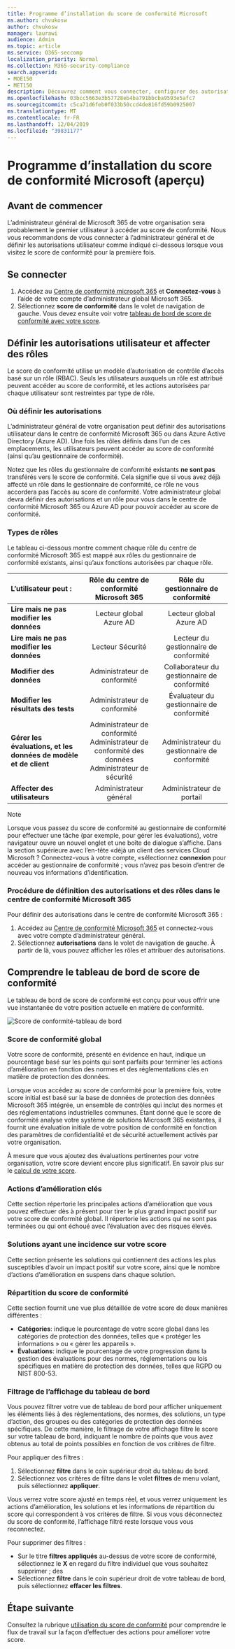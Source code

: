 ```yaml
---
title: Programme d’installation du score de conformité Microsoft
ms.author: chvukosw
author: chvukosw
manager: laurawi
audience: Admin
ms.topic: article
ms.service: O365-seccomp
localization_priority: Normal
ms.collection: M365-security-compliance
search.appverid:
- MOE150
- MET150
description: Découvrez comment vous connecter, configurer des autorisations et comprendre votre tableau de bord pour le score de conformité Microsoft, ce qui vous permet de simplifier et d’automatiser les évaluations des risques.
ms.openlocfilehash: 03bcc5663e3b57728eb4ba791bbcba9593e5afc7
ms.sourcegitcommit: c5ca71d6feb0f033b50ccd4de816fd59b0925007
ms.translationtype: MT
ms.contentlocale: fr-FR
ms.lasthandoff: 12/04/2019
ms.locfileid: "39831177"
---
```

# <a name="microsoft-compliance-score-preview-setup"></a>Programme d’installation du score de conformité Microsoft (aperçu)

## <a name="before-you-begin"></a>Avant de commencer

L’administrateur général de Microsoft 365 de votre organisation sera probablement le premier utilisateur à accéder au score de conformité. Nous vous recommandons de vous connecter à l’administrateur général et de définir les autorisations utilisateur comme indiqué ci-dessous lorsque vous visitez le score de conformité pour la première fois.

## <a name="sign-in"></a>Se connecter

1. Accédez au [Centre de conformité microsoft 365](https://compliance.microsoft.com/) et **Connectez-vous** à l’aide de votre compte d’administrateur global Microsoft 365.
2. Sélectionnez **score de conformité** dans le volet de navigation de gauche. Vous devez ensuite voir votre [tableau de bord de score de conformité avec votre score](#understand-the-compliance-score-dashboard).

## <a name="set-user-permissions-and-assign-roles"></a>Définir les autorisations utilisateur et affecter des rôles

Le score de conformité utilise un modèle d’autorisation de contrôle d’accès basé sur un rôle (RBAC). Seuls les utilisateurs auxquels un rôle est attribué peuvent accéder au score de conformité, et les actions autorisées par chaque utilisateur sont restreintes par type de rôle.

### <a name="where-to-set-permissions"></a>Où définir les autorisations

L’administrateur général de votre organisation peut définir des autorisations utilisateur dans le centre de conformité Microsoft 365 ou dans Azure Active Directory (Azure AD). Une fois les rôles définis dans l’un de ces emplacements, les utilisateurs peuvent accéder au score de conformité (ainsi qu’au gestionnaire de conformité).

Notez que les rôles du gestionnaire de conformité existants **ne sont pas** transférés vers le score de conformité.  Cela signifie que si vous avez déjà affecté un rôle dans le gestionnaire de conformité, ce rôle ne vous accordera pas l’accès au score de conformité. Votre administrateur global devra définir des autorisations et un rôle pour vous dans le centre de conformité Microsoft 365 ou Azure AD pour pouvoir accéder au score de conformité.

### <a name="role-types"></a>Types de rôles

Le tableau ci-dessous montre comment chaque rôle du centre de conformité Microsoft 365 est mappé aux rôles du gestionnaire de conformité existants, ainsi qu’aux fonctions autorisées par chaque rôle.


| L’utilisateur peut : | Rôle du centre de conformité Microsoft 365 | Rôle du gestionnaire de conformité | 
| :------------- | :-------------: | :------------: |
| **Lire mais ne pas modifier les données**| Lecteur global Azure AD  | Lecteur global Azure AD | 
| **Lire mais ne pas modifier les données**| Lecteur Sécurité | Lecteur du gestionnaire de conformité  | 
| **Modifier des données**| Administrateur de conformité | Collaborateur du gestionnaire de conformité | 
| **Modifier les résultats des tests**| Administrateur de conformité | Évaluateur du gestionnaire de conformité | 
| **Gérer les évaluations, et les données de modèle et de client**| Administrateur de conformité<br>Administrateur de conformité des données<br>Administrateur de sécurité | Administrateur du gestionnaire de conformité | 
| **Affecter des utilisateurs**| Administrateur général | Administrateur de portail | 

> [!NOTE]
> Lorsque vous passez du score de conformité au gestionnaire de conformité pour effectuer une tâche (par exemple, pour gérer les évaluations), votre navigateur ouvre un nouvel onglet et une boîte de dialogue s’affiche. Dans la section supérieure avec l’en-tête «déjà un client des services Cloud Microsoft ? Connectez-vous à votre compte, «sélectionnez **connexion** pour accéder au gestionnaire de conformité ; vous n’avez pas besoin d’entrer de nouveau vos informations d’identification.

### <a name="how-to-set-permissions-and-roles-in-the-microsoft-365-compliance-center"></a>Procédure de définition des autorisations et des rôles dans le centre de conformité Microsoft 365

Pour définir des autorisations dans le centre de conformité Microsoft 365 :

1. Accédez au [Centre de conformité Microsoft 365](https://compliance.microsoft.com) et connectez-vous avec votre compte d’administrateur général.
2. Sélectionnez **autorisations** dans le volet de navigation de gauche. À partir de là, vous pouvez afficher les rôles et attribuer des autorisations.

## <a name="understand-the-compliance-score-dashboard"></a>Comprendre le tableau de bord de score de conformité

Le tableau de bord de score de conformité est conçu pour vous offrir une vue instantanée de votre position actuelle en matière de conformité.

![Score de conformité-tableau de bord](media/compliance-score-dashboard.png "Tableau de bord de score de conformité")

### <a name="overall-compliance-score"></a>Score de conformité global

Votre score de conformité, présenté en évidence en haut, indique un pourcentage basé sur les points qui sont parfaits pour terminer les actions d’amélioration en fonction des normes et des réglementations clés en matière de protection des données. 

Lorsque vous accédez au score de conformité pour la première fois, votre score initial est basé sur la base de données de protection des données Microsoft 365 intégrée, un ensemble de contrôles qui inclut des normes et des réglementations industrielles communes. Étant donné que le score de conformité analyse votre système de solutions Microsoft 365 existantes, il fournit une évaluation initiale de votre position de conformité en fonction des paramètres de confidentialité et de sécurité actuellement activés par votre organisation.

À mesure que vous ajoutez des évaluations pertinentes pour votre organisation, votre score devient encore plus significatif. En savoir plus sur le [calcul de votre score](compliance-score-methodology.md).

### <a name="key-improvement-actions"></a>Actions d’amélioration clés

Cette section répertorie les principales actions d’amélioration que vous pouvez effectuer dès à présent pour tirer le plus grand impact positif sur votre score de conformité global. Il répertorie les actions qui ne sont pas terminées ou qui ont échoué avec l’évaluation avec des risques élevés.

### <a name="solutions-that-affect-your-score"></a>Solutions ayant une incidence sur votre score

Cette section présente les solutions qui contiennent des actions les plus susceptibles d’avoir un impact positif sur votre score, ainsi que le nombre d’actions d’amélioration en suspens dans chaque solution.

### <a name="compliance-score-breakdown"></a>Répartition du score de conformité

Cette section fournit une vue plus détaillée de votre score de deux manières différentes :

- **Catégories**: indique le pourcentage de votre score global dans les catégories de protection des données, telles que « protéger les informations » ou « gérer les appareils ».
- **Évaluations**: indique le pourcentage de votre progression dans la gestion des évaluations pour des normes, réglementations ou lois spécifiques en matière de protection des données, telles que RGPD ou NIST 800-53.

### <a name="filtering-your-dashboard-view"></a>Filtrage de l’affichage du tableau de bord

Vous pouvez filtrer votre vue de tableau de bord pour afficher uniquement les éléments liés à des réglementations, des normes, des solutions, un type d’action, des groupes ou des catégories de protection des données spécifiques. De cette manière, le filtrage de votre affichage filtre le score sur votre tableau de bord, indiquant le nombre de points que vous avez obtenus au total de points possibles en fonction de vos critères de filtre.

Pour appliquer des filtres :

1. Sélectionnez **filtre** dans le coin supérieur droit du tableau de bord.
2. Sélectionnez vos critères de filtre dans le volet **filtres** de menu volant, puis sélectionnez **appliquer**.

Vous verrez votre score ajusté en temps réel, et vous verrez uniquement les actions d’amélioration, les solutions et les informations de répartition du score qui correspondent à vos critères de filtre. Si vous vous déconnectez du score de conformité, l’affichage filtré reste lorsque vous vous reconnectez.

Pour supprimer des filtres :

- Sur le titre **filtres appliqués** au-dessus de votre score de conformité, sélectionnez le **X** en regard du filtre individuel que vous souhaitez supprimer ; des
- Sélectionnez **filtre** dans le coin supérieur droit de votre tableau de bord, puis sélectionnez **effacer les filtres**.

## <a name="next-step"></a>Étape suivante

Consultez la rubrique [utilisation du score de conformité](working-with-compliance-score.md) pour comprendre le flux de travail sur la façon d’effectuer des actions pour améliorer votre score.
